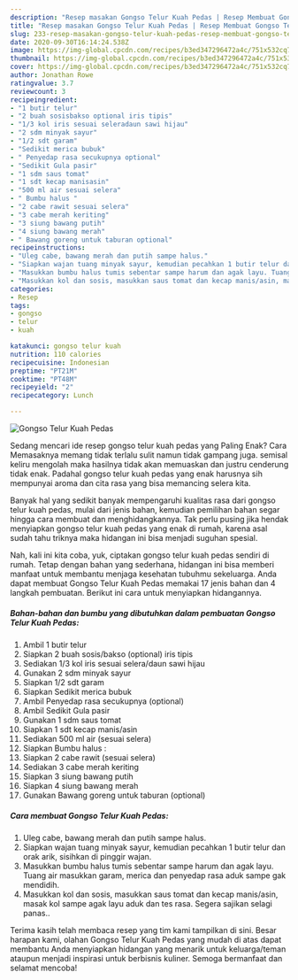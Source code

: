 ```yaml
---
description: "Resep masakan Gongso Telur Kuah Pedas | Resep Membuat Gongso Telur Kuah Pedas Yang Enak dan Simpel"
title: "Resep masakan Gongso Telur Kuah Pedas | Resep Membuat Gongso Telur Kuah Pedas Yang Enak dan Simpel"
slug: 233-resep-masakan-gongso-telur-kuah-pedas-resep-membuat-gongso-telur-kuah-pedas-yang-enak-dan-simpel
date: 2020-09-30T16:14:24.538Z
image: https://img-global.cpcdn.com/recipes/b3ed347296472a4c/751x532cq70/gongso-telur-kuah-pedas-foto-resep-utama.jpg
thumbnail: https://img-global.cpcdn.com/recipes/b3ed347296472a4c/751x532cq70/gongso-telur-kuah-pedas-foto-resep-utama.jpg
cover: https://img-global.cpcdn.com/recipes/b3ed347296472a4c/751x532cq70/gongso-telur-kuah-pedas-foto-resep-utama.jpg
author: Jonathan Rowe
ratingvalue: 3.7
reviewcount: 3
recipeingredient:
- "1 butir telur"
- "2 buah sosisbakso optional iris tipis"
- "1/3 kol iris sesuai seleradaun sawi hijau"
- "2 sdm minyak sayur"
- "1/2 sdt garam"
- "Sedikit merica bubuk"
- " Penyedap rasa secukupnya optional"
- "Sedikit Gula pasir"
- "1 sdm saus tomat"
- "1 sdt kecap manisasin"
- "500 ml air sesuai selera"
- " Bumbu halus "
- "2 cabe rawit sesuai selera"
- "3 cabe merah keriting"
- "3 siung bawang putih"
- "4 siung bawang merah"
- " Bawang goreng untuk taburan optional"
recipeinstructions:
- "Uleg cabe, bawang merah dan putih sampe halus."
- "Siapkan wajan tuang minyak sayur, kemudian pecahkan 1 butir telur dan orak arik, sisihkan di pinggir wajan."
- "Masukkan bumbu halus tumis sebentar sampe harum dan agak layu. Tuang air masukkan garam, merica dan penyedap rasa aduk sampe gak mendidih."
- "Masukkan kol dan sosis, masukkan saus tomat dan kecap manis/asin, masak kol sampe agak layu aduk dan tes rasa. Segera sajikan selagi panas.."
categories:
- Resep
tags:
- gongso
- telur
- kuah

katakunci: gongso telur kuah 
nutrition: 110 calories
recipecuisine: Indonesian
preptime: "PT21M"
cooktime: "PT48M"
recipeyield: "2"
recipecategory: Lunch

---
```



![Gongso Telur Kuah Pedas](https://img-global.cpcdn.com/recipes/b3ed347296472a4c/751x532cq70/gongso-telur-kuah-pedas-foto-resep-utama.jpg)

Sedang mencari ide resep gongso telur kuah pedas yang Paling Enak? Cara Memasaknya memang tidak terlalu sulit namun tidak gampang juga. semisal keliru mengolah maka hasilnya tidak akan memuaskan dan justru cenderung tidak enak. Padahal gongso telur kuah pedas yang enak harusnya sih mempunyai aroma dan cita rasa yang bisa memancing selera kita.



Banyak hal yang sedikit banyak mempengaruhi kualitas rasa dari gongso telur kuah pedas, mulai dari jenis bahan, kemudian pemilihan bahan segar hingga cara membuat dan menghidangkannya. Tak perlu pusing jika hendak menyiapkan gongso telur kuah pedas yang enak di rumah, karena asal sudah tahu triknya maka hidangan ini bisa menjadi suguhan spesial.


Nah, kali ini kita coba, yuk, ciptakan gongso telur kuah pedas sendiri di rumah. Tetap dengan bahan yang sederhana, hidangan ini bisa memberi manfaat untuk membantu menjaga kesehatan tubuhmu sekeluarga. Anda dapat membuat Gongso Telur Kuah Pedas memakai 17 jenis bahan dan 4 langkah pembuatan. Berikut ini cara untuk menyiapkan hidangannya.

<!--inarticleads1-->

##### Bahan-bahan dan bumbu yang dibutuhkan dalam pembuatan Gongso Telur Kuah Pedas:

1. Ambil 1 butir telur
1. Siapkan 2 buah sosis/bakso (optional) iris tipis
1. Sediakan 1/3 kol iris sesuai selera/daun sawi hijau
1. Gunakan 2 sdm minyak sayur
1. Siapkan 1/2 sdt garam
1. Siapkan Sedikit merica bubuk
1. Ambil  Penyedap rasa secukupnya (optional)
1. Ambil Sedikit Gula pasir
1. Gunakan 1 sdm saus tomat
1. Siapkan 1 sdt kecap manis/asin
1. Sediakan 500 ml air (sesuai selera)
1. Siapkan  Bumbu halus :
1. Siapkan 2 cabe rawit (sesuai selera)
1. Sediakan 3 cabe merah keriting
1. Siapkan 3 siung bawang putih
1. Siapkan 4 siung bawang merah
1. Gunakan  Bawang goreng untuk taburan (optional)




<!--inarticleads2-->

##### Cara membuat Gongso Telur Kuah Pedas:

1. Uleg cabe, bawang merah dan putih sampe halus.
1. Siapkan wajan tuang minyak sayur, kemudian pecahkan 1 butir telur dan orak arik, sisihkan di pinggir wajan.
1. Masukkan bumbu halus tumis sebentar sampe harum dan agak layu. Tuang air masukkan garam, merica dan penyedap rasa aduk sampe gak mendidih.
1. Masukkan kol dan sosis, masukkan saus tomat dan kecap manis/asin, masak kol sampe agak layu aduk dan tes rasa. Segera sajikan selagi panas..




Terima kasih telah membaca resep yang tim kami tampilkan di sini. Besar harapan kami, olahan Gongso Telur Kuah Pedas yang mudah di atas dapat membantu Anda menyiapkan hidangan yang menarik untuk keluarga/teman ataupun menjadi inspirasi untuk berbisnis kuliner. Semoga bermanfaat dan selamat mencoba!
